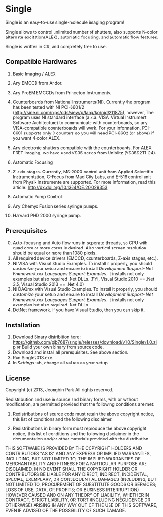 Single
======

Single is an easy-to-use single-molecule imaging program!

Single allows to control unlimited number of shutters,
also supports N-color alternate excitation(ALEX), automatic focusing, and automatic flow features.

Single is written in C#, and completely free to use.

Compatible Hardwares
---

1. Basic Imaging / ALEX
  1. Any EMCCD from Andor.
  2. Any ProEM EMCCDs from Princeton Instruments.
  3. Counterboards from National Instruments(NI). Currently the program has been tested with NI PCI-6601/2 (http://sine.ni.com/nips/cds/view/p/lang/ko/nid/211875), however, The program uses NI standard interface (a.k.a. VISA, Virtual Instrument Software Architecture) to communicate with counterboards, so any VISA-compatible counterboards will work. For your information, PCI-6601 supports only 3 counters so you will need PCI-6602 (or above) if you want 4-color ALEX.
  4. Any electronic shutters compatible with the counterboards. For ALEX FRET imaging, we have used VS35 series from Uniblitz (VS35S2T1-24).

3. Automatic Focusing
  1. Z-axis stages. Currently, MS-2000 control unit from Applied Scientific Instrumentation, C-Focus from Mad City Labs, and E-516 control unit from Physik Instrumente are supported. For more information, read this article: http://dx.doi.org/10.1364/OE.20.029353

4. Automatic Pump Control
  1. Any Chemyx Fusion series syringe pumps.
  2. Harvard PHD 2000 syringe pump.

Prerequisites
---
0. Auto-focusing and Auto flow runs in seperate threads, so CPU with quad core or more cores is desired. Also vertical screen resolution should be equal or more than 1080 pixels.
1. All required device drivers (EMCCD, counterboards, Z-axis stages, etc.).
2. NI VISA with Visual Studio Examples. To install it properly, you should *customize* your setup and ensure to install *Development Support*-*.Net Framework xxx Lauguages Support*-*Examples*. It installs not only examples but also required .Net DLLs. (FYI, Visual Studio 2010 == .Net 3.5, Visual Studio 2013 == .Net 4.0)
3. NI DAQmx with Visual Studio Examples. To install it properly, you should *customize* your setup and ensure to install *Development Support*-*.Net Framework xxx Lauguages Support*-*Examples*. It installs not only examples but also required .Net DLLs.
4. DotNet framework. If you have Visual Studio, then you can skip it.

Installation
---
1. Download Binary distribition here: https://github.com/pjb7687/single/releases/download/v1.0/Singlev1.0.zip
   or Build your own binary from source code.
2. Download and install all prerequisites. See above section.
3. Run Single2013.exe.
4. In *Settings* tab, change all values as your setup.

License
---

Copyright (c) 2013, Jeongbin Park
All rights reserved.

Redistribution and use in source and binary forms, with or without modification,
are permitted provided that the following conditions are met:

1. Redistributions of source code must retain the above copyright notice, this list
of conditions and the following disclaimer.

2. Redistributions in binary form must reproduce the above copyright notice, this
list of conditions and the following disclaimer in the documentation and/or other
materials provided with the distribution.

THIS SOFTWARE IS PROVIDED BY THE COPYRIGHT HOLDERS AND CONTRIBUTORS
"AS IS" AND ANY EXPRESS OR IMPLIED WARRANTIES, INCLUDING, BUT NOT
LIMITED TO, THE IMPLIED WARRANTIES OF MERCHANTABILITY AND FITNESS FOR A
PARTICULAR PURPOSE ARE DISCLAIMED. IN NO EVENT SHALL THE COPYRIGHT
HOLDER OR CONTRIBUTORS BE LIABLE FOR ANY DIRECT, INDIRECT, INCIDENTAL,
SPECIAL, EXEMPLARY, OR CONSEQUENTIAL DAMAGES (INCLUDING, BUT NOT
LIMITED TO, PROCUREMENT OF SUBSTITUTE GOODS OR SERVICES; LOSS OF USE,
DATA, OR PROFITS; OR BUSINESS INTERRUPTION) HOWEVER CAUSED AND ON
ANY THEORY OF LIABILITY, WHETHER IN CONTRACT, STRICT LIABILITY, OR TORT
(INCLUDING NEGLIGENCE OR OTHERWISE) ARISING IN ANY WAY OUT OF THE USE
OF THIS SOFTWARE, EVEN IF ADVISED OF THE POSSIBILITY OF SUCH DAMAGE.
